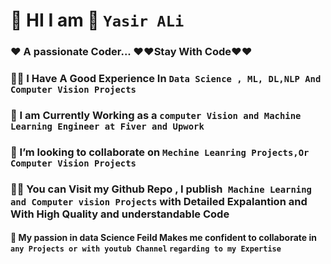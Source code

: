 # 🔭    HI I am  👋     `Yasir ALi ` 

### ❤️  A passionate Coder... ❤️❤️Stay With Code❤️❤️




### 👨‍🔬 I Have A Good Experience In `Data Science , ML, DL,NLP And Computer Vision Projects `




### 👀 I am Currently Working as a `computer Vision and Machine Learning Engineer at Fiver and Upwork`



###  👯 I’m looking to collaborate on `Mechine Leanring Projects,Or Computer Vision Projects`




### 👨‍💻  You can Visit my Github Repo , I publish` Machine Learning and Computer vision Projects` with Detailed Expalantion and With High Quality and understandable Code





#### 💞️ My passion in data Science Feild Makes me confident to collaborate in `any Projects or with youtub Channel`  ` regarding to my Expertise `
